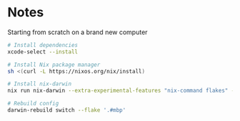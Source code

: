 # Notes 

Starting from scratch on a brand new computer

```sh
# Install dependencies
xcode-select --install

# Install Nix package manager
sh <(curl -L https://nixos.org/nix/install)

# Install nix-darwin
nix run nix-darwin --extra-experimental-features "nix-command flakes" -- switch --flake '.#mbp'

# Rebuild config
darwin-rebuild switch --flake '.#mbp'
```
